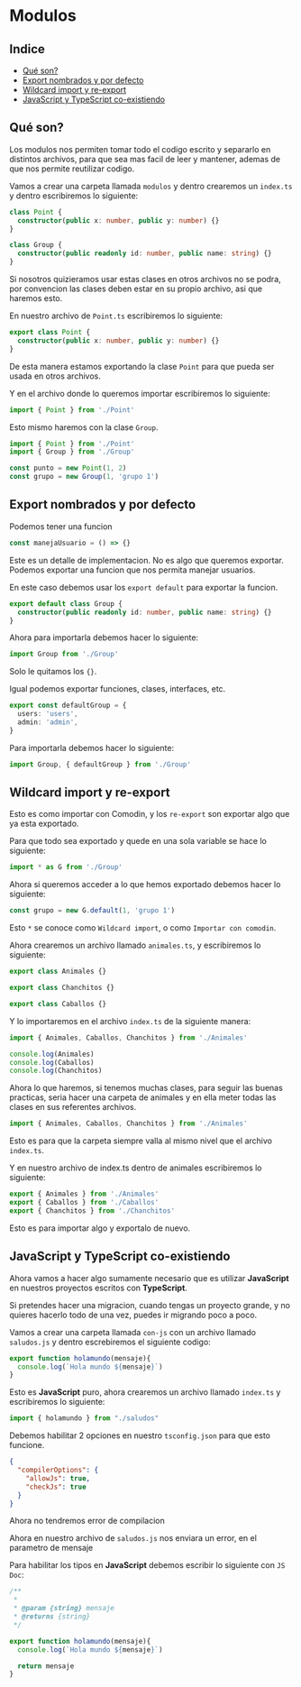 # Modulos

## Indice

- <a href="#Qué son?"> Qué son? </a>
- <a href="#Export nombrados y por defecto"> Export nombrados y por defecto </a>
- <a href="#Wildcard import y re-export"> Wildcard import y re-export </a>
- <a href="#JavaScript y TypeScript co-existiendo"> JavaScript y TypeScript co-existiendo </a>

<h2 id="Qué son?"> Qué son?</h2>

Los modulos nos permiten tomar todo el codigo escrito y separarlo en distintos archivos, para que sea mas facil de leer y mantener, ademas de que nos permite reutilizar codigo.

Vamos a crear una carpeta llamada `modulos` y dentro crearemos un `index.ts` y dentro escribiremos lo siguiente:

```ts
class Point {
  constructor(public x: number, public y: number) {}
}

class Group {
  constructor(public readonly id: number, public name: string) {}
}
```

Si nosotros quizieramos usar estas clases en otros archivos no se podra, por convencion las clases deben estar en su propio archivo, asi que haremos esto.

En nuestro archivo de `Point.ts` escribiremos lo siguiente:

```ts
export class Point {
  constructor(public x: number, public y: number) {}
}
```

De esta manera estamos exportando la clase `Point` para que pueda ser usada en otros archivos.

Y en el archivo donde lo queremos importar escribiremos lo siguiente:

```ts
import { Point } from './Point'
```

Esto mismo haremos con la clase `Group`.

```ts
import { Point } from './Point'
import { Group } from './Group'

const punto = new Point(1, 2)
const grupo = new Group(1, 'grupo 1')
```

<h2 id="Export nombrados y por defecto"> Export nombrados y por defecto</h2>

Podemos tener una funcion

```ts
const manejaUsuario = () => {}
```

Este es un detalle de implementacion. No es algo que queremos exportar. Podemos exportar una funcion que nos permita manejar usuarios.

En este caso debemos usar los `export default` para exportar la funcion.

```ts
export default class Group {
  constructor(public readonly id: number, public name: string) {}
}
```

Ahora para importarla debemos hacer lo siguiente:

```ts
import Group from './Group'
```

Solo le quitamos los `{}`.

Igual podemos exportar funciones, clases, interfaces, etc.

```ts
export const defaultGroup = {
  users: 'users',
  admin: 'admin',
}
```

Para importarla debemos hacer lo siguiente:

```ts
import Group, { defaultGroup } from './Group'
```

<h2 id="Wildcard import y re-export"> Wildcard import y re-export</h2>

Esto es como importar con Comodin, y los `re-export` son exportar algo que ya esta exportado.

Para que todo sea exportado y quede en una sola variable se hace lo siguiente:

```ts
import * as G from './Group'
```

Ahora si queremos acceder a lo que hemos exportado debemos hacer lo siguiente:

```ts
const grupo = new G.default(1, 'grupo 1')
```

Esto `*` se conoce como `Wildcard import`, o como `Importar con comodin`.

Ahora crearemos un archivo llamado `animales.ts`, y escribiremos lo siguiente:

```ts
export class Animales {}

export class Chanchitos {}

export class Caballos {}
```

Y lo importaremos en el archivo `index.ts` de la siguiente manera:

```ts
import { Animales, Caballos, Chanchitos } from './Animales'

console.log(Animales)
console.log(Caballos)
console.log(Chanchitos)
```

Ahora lo que haremos, si tenemos muchas clases, para seguir las buenas practicas, seria hacer una carpeta de animales y en ella meter todas las clases en sus referentes archivos.

```ts
import { Animales, Caballos, Chanchitos } from './Animales'
```

Esto es para que la carpeta siempre valla al mismo nivel que el archivo `index.ts`.

Y en nuestro archivo de index.ts dentro de animales escribiremos lo siguiente:

```ts
export { Animales } from './Animales'
export { Caballos } from './Caballos'
export { Chanchitos } from './Chanchitos'
```

Esto es para importar algo y exportalo de nuevo.

<h2 id="JavaScript y TypeScript co-existiendo"> JavaScript y TypeScript co-existiendo</h2>

Ahora vamos a hacer algo sumamente necesario que es utilizar **JavaScript** en nuestros proyectos escritos con **TypeScript**.

Si pretendes hacer una migracion, cuando tengas un proyecto grande, y no quieres hacerlo todo de una vez, puedes ir migrando poco a poco.

Vamos a crear una carpeta llamada `con-js` con un archivo llamado `saludos.js` y dentro escrebiremos el siguiente codigo:

```js
export function holamundo(mensaje){
  console.log(`Hola mundo ${mensaje}`)
}
```

Esto es **JavaScript** puro, ahora crearemos un archivo llamado `index.ts` y escribiremos lo siguiente:

```ts
import { holamundo } from "./saludos"
```

Debemos habilitar 2 opciones en nuestro `tsconfig.json` para que esto funcione.

```json
{
  "compilerOptions": {
    "allowJs": true,
    "checkJs": true
  }
}
```

Ahora no tendremos error de compilacion

Ahora en nuestro archivo de `saludos.js` nos enviara un error, en el parametro de mensaje

Para habilitar los tipos en **JavaScript** debemos escribir lo siguiente con `JS Doc`:


```js
/**
 * 
 * @param {string} mensaje 
 * @returns {string}
 */

export function holamundo(mensaje){
  console.log(`Hola mundo ${mensaje}`)

  return mensaje
}
```
